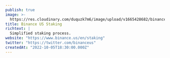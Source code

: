 ```yaml
---
publish: true
image: >-
  https://res.cloudinary.com/duquzk7m6/image/upload/v1665428682/binance-us-staking_lbxzyi.png
title: Binance US Staking
richtext: |
  Simplified staking process.
website: "https://www.binance.us/en/staking"
twitter: "https://twitter.com/binanceus"
createdAt: "2022-10-05T18:30:00.000Z"
---
```

